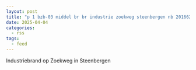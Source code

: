 ```yaml
---
layout: post
title: "p 1 bzb-03 middel br br industrie zoekweg steenbergen nb 201662 201681"
date: 2025-04-04
categories: 
  - rss
tags: 
  - feed
---
```


Industriebrand op Zoekweg in Steenbergen
